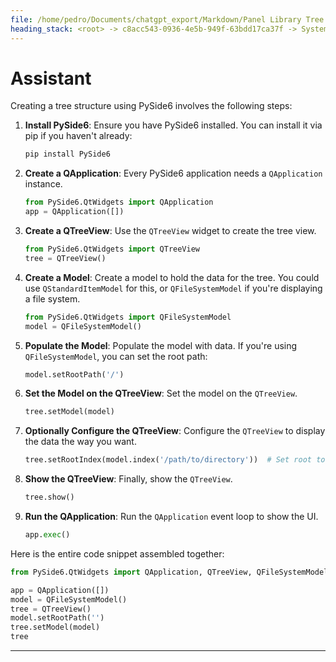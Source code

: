 ```yaml
---
file: /home/pedro/Documents/chatgpt_export/Markdown/Panel Library Tree Widgets.md
heading_stack: <root> -> c8acc543-0936-4e5b-949f-63bdd17ca37f -> System -> 836d14e2-cd23-4e65-b576-968c4d21c011 -> System -> aaa2a72b-1dee-418c-97aa-a60d9d5e6556 -> User -> d7950aac-5b31-4345-b6e2-073af196bf07 -> Assistant -> 5c0fe831-66bd-4875-ab02-bf63677de320 -> Tool -> d4100a41-3080-472e-8fd2-f6575d5cb247 -> Assistant -> 6c82266e-18dc-46e8-bf72-ed43bf6429cb -> Tool -> 6eb26701-44ab-46f7-8287-ccc2759e3192 -> Tool -> 1961b65b-07da-42ed-aed8-265b79ab36d7 -> Assistant -> aaa27249-59e3-4674-8f27-483ef1acc388 -> User -> 0b4db45f-c56e-4af9-9def-37ad60a4fa8c -> Assistant -> aaa28a6d-fb5c-4d77-8ce0-35ea8fbd6449 -> User -> 9ff4f75f-cd24-4055-b51e-93770e7d05b2 -> Assistant -> aaa212a2-d358-4f15-b7c3-8c41232e7833 -> User -> c8964a99-32d4-4a46-ac78-a4c01021645e -> Assistant
---
```

# Assistant

Creating a tree structure using PySide6 involves the following steps:

1. **Install PySide6**:
   Ensure you have PySide6 installed. You can install it via pip if you haven't already:
   ```bash
   pip install PySide6
   ```

2. **Create a QApplication**:
   Every PySide6 application needs a `QApplication` instance.
   ```python
   from PySide6.QtWidgets import QApplication
   app = QApplication([])
   ```

3. **Create a QTreeView**:
   Use the `QTreeView` widget to create the tree view.
   ```python
   from PySide6.QtWidgets import QTreeView
   tree = QTreeView()
   ```

4. **Create a Model**:
   Create a model to hold the data for the tree. You could use `QStandardItemModel` for this, or `QFileSystemModel` if you're displaying a file system.
   ```python
   from PySide6.QtWidgets import QFileSystemModel
   model = QFileSystemModel()
   ```

5. **Populate the Model**:
   Populate the model with data. If you're using `QFileSystemModel`, you can set the root path:
   ```python
   model.setRootPath('/')
   ```

6. **Set the Model on the QTreeView**:
   Set the model on the `QTreeView`.
   ```python
   tree.setModel(model)
   ```

7. **Optionally Configure the QTreeView**:
   Configure the `QTreeView` to display the data the way you want.
   ```python
   tree.setRootIndex(model.index('/path/to/directory'))  # Set root to the desired directory
   ```

8. **Show the QTreeView**:
   Finally, show the `QTreeView`.
   ```python
   tree.show()
   ```

9. **Run the QApplication**:
   Run the `QApplication` event loop to show the UI.
   ```python
   app.exec()
   ```

Here is the entire code snippet assembled together:
```python
from PySide6.QtWidgets import QApplication, QTreeView, QFileSystemModel

app = QApplication([])
model = QFileSystemModel()
tree = QTreeView()
model.setRootPath('')
tree.setModel(model)
tree
```

---

